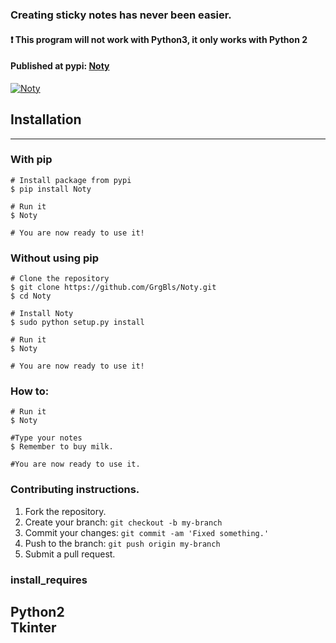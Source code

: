 ### Creating sticky notes has never been easier.

#### :heavy_exclamation_mark: This program will not work with Python3, it only works with Python 2
#### Published at pypi: [Noty](https://pypi.python.org/pypi/Noty)

<a href="https://cloud.githubusercontent.com/assets/24195309/26691723/7e450dba-46fe-11e7-890d-e641d7e46007.gif"><img src="https://cloud.githubusercontent.com/assets/24195309/26691723/7e450dba-46fe-11e7-890d-e641d7e46007.gif" title="Noty"/></a>




## Installation
---

### With pip

    # Install package from pypi
    $ pip install Noty
    
    # Run it
    $ Noty
    
    # You are now ready to use it!

### Without using pip
    
    # Clone the repository
    $ git clone https://github.com/GrgBls/Noty.git
    $ cd Noty
    
    # Install Noty
    $ sudo python setup.py install
    
    # Run it
    $ Noty
    
    # You are now ready to use it!
    
### How to:
    
    # Run it
    $ Noty
    
    #Type your notes
    $ Remember to buy milk.
    
    #You are now ready to use it.
    
    
### Contributing instructions.

1. Fork the repository.
2. Create your branch: `git checkout -b my-branch`
3. Commit your changes: `git commit -am 'Fixed something.'`
4. Push to the branch: `git push origin my-branch`
5. Submit a pull request.
    


### install_requires
Python2  
Tkinter
---

